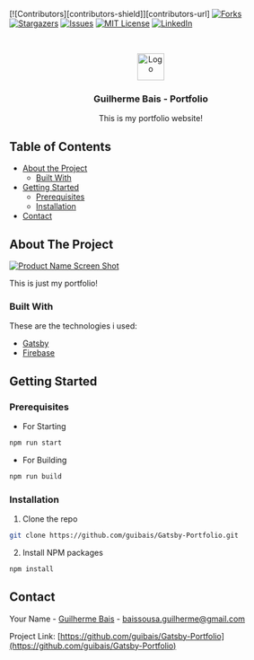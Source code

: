 [![Contributors][contributors-shield]][contributors-url]
[![Forks][forks-shield]][forks-url]
[![Stargazers][stars-shield]][stars-url]
[![Issues][issues-shield]][issues-url]
[![MIT License][license-shield]][license-url]
[![LinkedIn][linkedin-shield]][linkedin-url]

<!-- PROJECT LOGO -->
<br />
<p align="center">
  <a href="https://www.guilherme.works/icons/icon-48x48.png?v=e847486beeb37df515108d45113b0405">
    <img src="images/logo.png" alt="Logo" width="48" height="48">
  </a>

  <h3 align="center">Guilherme Bais - Portfolio</h3>

  <p align="center">
    This is my portfolio website!
    <br />
  </p>
</p>

<!-- TABLE OF CONTENTS -->

## Table of Contents

- [About the Project](#about-the-project)
  - [Built With](#built-with)
- [Getting Started](#getting-started)
  - [Prerequisites](#prerequisites)
  - [Installation](#installation)
- [Contact](#contact)

<!-- ABOUT THE PROJECT -->

## About The Project

[![Product Name Screen Shot][product-screenshot]](https://guilherme.works)

This is just my portfolio!

### Built With

These are the technologies i used:

- [Gatsby](https://www.gatsbyjs.org/)
- [Firebase](https://firebase.google.com/)

<!-- GETTING STARTED -->

## Getting Started

### Prerequisites

- For Starting

```sh
npm run start
```

- For Building

```sh
npm run build
```

### Installation

1. Clone the repo

```sh
git clone https://github.com/guibais/Gatsby-Portfolio.git
```

2. Install NPM packages

```sh
npm install
```

<!-- CONTACT -->

## Contact

Your Name - [Guilherme Bais]([linkedin-url]) - baissousa.guilherme@gmail.com

Project Link: [https://github.com/guibais/Gatsby-Portfolio](https://github.com/guibais/Gatsby-Portfolio)

[forks-shield]: https://img.shields.io/github/forks/guibais/Gatsby-Portfolio?style=flat-square
[forks-url]: https://github.com/forks/guibais/Gatsby-Portfolio/network/members
[stars-shield]: https://img.shields.io/github/stars/forks/guibais/Gatsby-Portfolio.svg?style=flat-square
[stars-url]: https://github.com/forks/guibais/Gatsby-Portfolio/stargazers
[issues-shield]: https://img.shields.io/github/issues/forks/guibais/Gatsby-Portfolio.svg?style=flat-square
[issues-url]: https://github.com/forks/guibais/Gatsby-Portfolio/issues
[license-shield]: https://img.shields.io/github/license/forks/guibais/Gatsby-Portfolio.svg?style=flat-square
[license-url]: https://github.com/forks/guibais/Gatsby-Portfolio/blob/master/LICENSE.txt
[linkedin-shield]: https://img.shields.io/badge/-LinkedIn-black.svg?style=flat-square&logo=linkedin&colorB=555
[linkedin-url]: https://www.linkedin.com/in/guibais/
[product-screenshot]: screenshot.png

